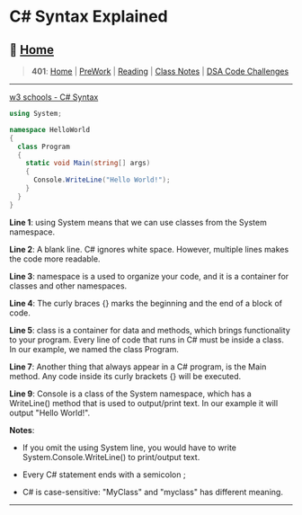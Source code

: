 # C\# Syntax Explained

## 🏡 [**Home**](https://mistidinzy.github.io/ReadingNotes/)

> **401**: [Home](/c401home.md)
|
[PreWork](/401/PreworkRM.md)
|
[Reading](/401/ReadingRM.md)
|
[Class Notes](/401/ClassRM.md)
|
[DSA Code Challenges](https://mistidinzy.github.io/data-structures-and-algorithms/)
>

_____

[w3 schools - C# Syntax](https://www.w3schools.com/cs/cs_syntax.php)

```C#
using System;

namespace HelloWorld
{
  class Program
  {
    static void Main(string[] args)
    {
      Console.WriteLine("Hello World!");
    }
  }
}
```

**Line 1**: using System means that we can use classes from the System namespace.

**Line 2**: A blank line. C# ignores white space. However, multiple lines makes the code more readable.

**Line 3**: namespace is a used to organize your code, and it is a container for classes and other namespaces.

**Line 4**: The curly braces {} marks the beginning and the end of a block of code.

**Line 5**: class is a container for data and methods, which brings functionality to your program. Every line of code that runs in C# must be inside a class. In our example, we named the class Program.

**Line 7**: Another thing that always appear in a C# program, is the Main method. Any code inside its curly brackets {} will be executed.

**Line 9**: Console is a class of the System namespace, which has a WriteLine() method that is used to output/print text. In our example it will output "Hello World!".

**Notes**:

* If you omit the using System line, you would have to write System.Console.WriteLine() to print/output text.

* Every C# statement ends with a semicolon ;

* C# is case-sensitive: "MyClass" and "myclass" has different meaning.

_____
